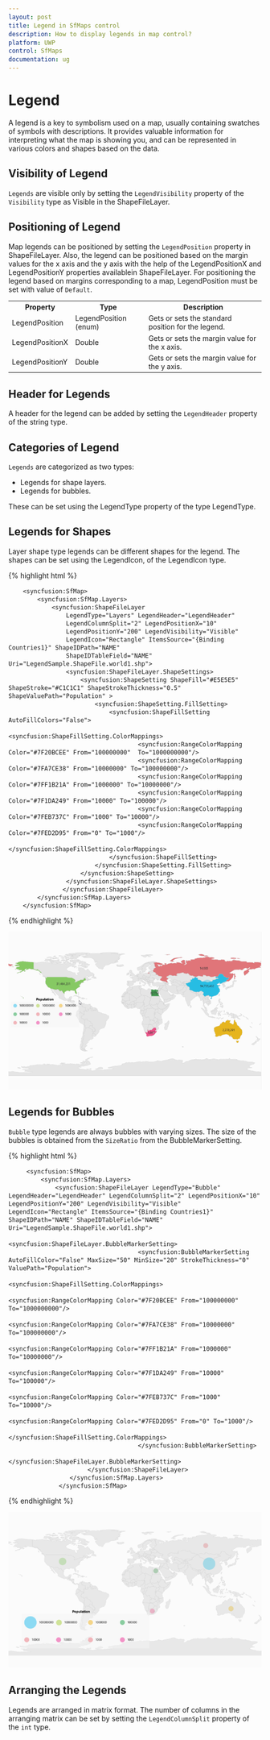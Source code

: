 ```yaml
---
layout: post
title: Legend in SfMaps control
description: How to display legends in map control?
platform: UWP
control: SfMaps
documentation: ug
---
```


# Legend

A legend is a key to symbolism used on a map, usually containing swatches of symbols with descriptions. It provides valuable information for interpreting what the map is showing you, and can be represented in various colors and shapes based on the data.

## Visibility of Legend 

`Legends` are visible only by setting the `LegendVisibility` property of the `Visibility` type as Visible in the ShapeFileLayer.

## Positioning of Legend 

Map legends can be positioned by setting the `LegendPosition` property in ShapeFileLayer. Also, the legend can be positioned based on the margin values for the x axis and the y axis with the help of the LegendPositionX and LegendPositionY properties availablein ShapeFileLayer. For positioning the legend based on margins corresponding to a map, LegendPosition must be set with value of `Default`.

<table>
<tr>
<th>
Property</th><th>
Type</th><th>
Description</th></tr>
<tr>
<td>
LegendPosition</td><td>
LegendPosition (enum) </td><td>
Gets or sets the standard position for the legend.</td></tr>
<tr>
<td>
LegendPositionX</td><td>
Double</td><td>
Gets or sets the margin value for the x axis.</td></tr>
<tr>
<td>
LegendPositionY</td><td>
Double</td><td>
Gets or sets the margin value for the y axis.</td></tr>
</table>


## Header for Legends 

A header for the legend can be added by setting the `LegendHeader` property of the string type.

## Categories of Legend 

`Legends` are categorized as two types:

* Legends for shape layers.
* Legends for bubbles.

These can be set using the LegendType property of the type LegendType.

## Legends for Shapes 

Layer shape type legends can be different shapes for the legend. The shapes can be set using the LegendIcon, of the LegendIcon type.

{% highlight html %}

        <syncfusion:SfMap>
            <syncfusion:SfMap.Layers>
                <syncfusion:ShapeFileLayer 
                    LegendType="Layers" LegendHeader="LegendHeader"
                    LegendColumnSplit="2" LegendPositionX="10"
                    LegendPositionY="200" LegendVisibility="Visible"
                    LegendIcon="Rectangle" ItemsSource="{Binding Countries1}" ShapeIDPath="NAME"  
                    ShapeIDTableField="NAME" Uri="LegendSample.ShapeFile.world1.shp">
                    <syncfusion:ShapeFileLayer.ShapeSettings>
                        <syncfusion:ShapeSetting ShapeFill="#E5E5E5" ShapeStroke="#C1C1C1" ShapeStrokeThickness="0.5" ShapeValuePath="Population" >
                            <syncfusion:ShapeSetting.FillSetting>
                                <syncfusion:ShapeFillSetting AutoFillColors="False">
                                     <syncfusion:ShapeFillSetting.ColorMappings>
                                        <syncfusion:RangeColorMapping Color="#7F20BCEE" From="100000000"  To="1000000000"/>
                                        <syncfusion:RangeColorMapping Color="#7FA7CE38" From="10000000" To="100000000"/>
                                        <syncfusion:RangeColorMapping Color="#7FF1B21A" From="1000000" To="10000000"/>
                                        <syncfusion:RangeColorMapping Color="#7F1DA249" From="10000" To="100000"/>
                                        <syncfusion:RangeColorMapping Color="#7FEB737C" From="1000" To="10000"/>
                                        <syncfusion:RangeColorMapping Color="#7FED2D95" From="0" To="1000"/>
                                    </syncfusion:ShapeFillSetting.ColorMappings>
                                </syncfusion:ShapeFillSetting>
                            </syncfusion:ShapeSetting.FillSetting>
                        </syncfusion:ShapeSetting>
                    </syncfusion:ShapeFileLayer.ShapeSettings>
                   </syncfusion:ShapeFileLayer>
            </syncfusion:SfMap.Layers>
        </syncfusion:SfMap>

{% endhighlight  %}

![](Legend_images/Legend_img1.png)
 

## Legends for Bubbles

`Bubble` type legends are always bubbles with varying sizes.  The size of the bubbles is obtained from the `SizeRatio` from the BubbleMarkerSetting.



{% highlight html %}
         
         <syncfusion:SfMap>
             <syncfusion:SfMap.Layers>
                 <syncfusion:ShapeFileLayer LegendType="Bubble" LegendHeader="LegendHeader" LegendColumnSplit="2" LegendPositionX="10"                    LegendPositionY="200" LegendVisibility="Visible"                    LegendIcon="Rectangle" ItemsSource="{Binding Countries1}"                          ShapeIDPath="NAME" ShapeIDTableField="NAME" Uri="LegendSample.ShapeFile.world1.shp">                  
                                <syncfusion:ShapeFileLayer.BubbleMarkerSetting>                                               
                                        <syncfusion:BubbleMarkerSetting AutoFillColor="False" MaxSize="50" MinSize="20" StrokeThickness="0" ValuePath="Population">
                                                <syncfusion:ShapeFillSetting.ColorMappings>                                        
                                                        <syncfusion:RangeColorMapping Color="#7F20BCEE" From="100000000"  To="1000000000"/>        
                                                        <syncfusion:RangeColorMapping Color="#7FA7CE38" From="10000000" To="100000000"/>                                        
                                                        <syncfusion:RangeColorMapping Color="#7FF1B21A" From="1000000" To="10000000"/>
                                                        <syncfusion:RangeColorMapping Color="#7F1DA249" From="10000" To="100000"/>                                        
                                                        <syncfusion:RangeColorMapping Color="#7FEB737C" From="1000" To="10000"/>      
                                                        <syncfusion:RangeColorMapping Color="#7FED2D95" From="0" To="1000"/>                                    
                                                </syncfusion:ShapeFillSetting.ColorMappings> 
                                        </syncfusion:BubbleMarkerSetting>
                                </syncfusion:ShapeFileLayer.BubbleMarkerSetting>
                          </syncfusion:ShapeFileLayer>
                     </syncfusion:SfMap.Layers>    
                  </syncfusion:SfMap>
               
{% endhighlight  %}


![](Legend_images/Legend_img2.png)

## Arranging the Legends 

Legends are arranged in matrix format. The number of columns in the arranging matrix can be set by setting the `LegendColumnSplit` property of the `int` type. 




